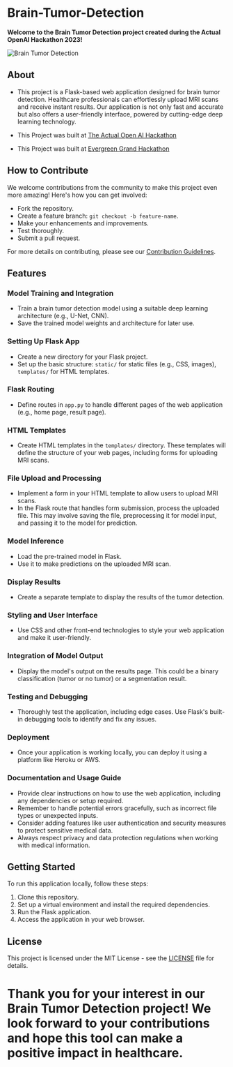 # Brain-Tumor-Detection

**Welcome to the Brain Tumor Detection project created during the Actual OpenAI Hackathon 2023!**

![Brain Tumor Detection](https://miro.medium.com/v2/resize:fit:1200/1*aSC3odScNMyz7Y6MZvqJ1Q.jpeg)

## About
- This project is a Flask-based web application designed for brain tumor detection. Healthcare professionals can effortlessly upload MRI scans and receive instant results. Our application is not only fast and accurate but also offers a user-friendly interface, powered by cutting-edge deep learning technology.

- This Project was built at [The Actual Open AI Hackathon](https://devfolio.co/the-actually-open-ai-hackathon/dashboard)
- This Project was built at [Evergreen Grand Hackathon](https://evergreen-grand-hackathon.devpost.com/project-gallery)

## How to Contribute
We welcome contributions from the community to make this project even more amazing! Here's how you can get involved:

- Fork the repository.
- Create a feature branch: `git checkout -b feature-name`.
- Make your enhancements and improvements.
- Test thoroughly.
- Submit a pull request.

For more details on contributing, please see our [Contribution Guidelines](CONTRIBUTING.md).


## Features

### Model Training and Integration
- Train a brain tumor detection model using a suitable deep learning architecture (e.g., U-Net, CNN).
- Save the trained model weights and architecture for later use.

### Setting Up Flask App
- Create a new directory for your Flask project.
- Set up the basic structure: `static/` for static files (e.g., CSS, images), `templates/` for HTML templates.

### Flask Routing
- Define routes in `app.py` to handle different pages of the web application (e.g., home page, result page).

### HTML Templates
- Create HTML templates in the `templates/` directory. These templates will define the structure of your web pages, including forms for uploading MRI scans.

### File Upload and Processing
- Implement a form in your HTML template to allow users to upload MRI scans.
- In the Flask route that handles form submission, process the uploaded file. This may involve saving the file, preprocessing it for model input, and passing it to the model for prediction.

### Model Inference
- Load the pre-trained model in Flask.
- Use it to make predictions on the uploaded MRI scan.

### Display Results
- Create a separate template to display the results of the tumor detection.

### Styling and User Interface
- Use CSS and other front-end technologies to style your web application and make it user-friendly.

### Integration of Model Output
- Display the model's output on the results page. This could be a binary classification (tumor or no tumor) or a segmentation result.

### Testing and Debugging
- Thoroughly test the application, including edge cases. Use Flask's built-in debugging tools to identify and fix any issues.

### Deployment
- Once your application is working locally, you can deploy it using a platform like Heroku or AWS.

### Documentation and Usage Guide
- Provide clear instructions on how to use the web application, including any dependencies or setup required.
- Remember to handle potential errors gracefully, such as incorrect file types or unexpected inputs.
- Consider adding features like user authentication and security measures to protect sensitive medical data.
- Always respect privacy and data protection regulations when working with medical information.

## Getting Started
To run this application locally, follow these steps:

1. Clone this repository.
2. Set up a virtual environment and install the required dependencies.
3. Run the Flask application.
4. Access the application in your web browser.

## License
This project is licensed under the MIT License - see the [LICENSE](LICENSE) file for details.

# Thank you for your interest in our Brain Tumor Detection project! We look forward to your contributions and hope this tool can make a positive impact in healthcare.
